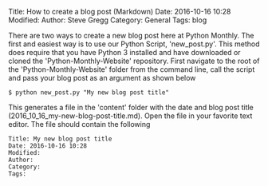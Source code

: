 Title: How to create a blog post (Markdown)
Date: 2016-10-16 10:28
Modified: 
Author: Steve Gregg
Category: General
Tags: blog

There are two ways to create a new blog post here at Python Monthly. The first and easiest way is to use our Python Script, 'new_post.py'. This method does require that you have Python 3 installed and have downloaded or cloned the 'Python-Monthly-Website' repository. First navigate to the root of the 'Python-Monthly-Website' folder from the command line, call the script and pass your blog post as an argument as shown below

`$ python new_post.py "My new blog post title"`

This generates a file in the 'content' folder with the date and blog post title (2016_10_16_my-new-blog-post-title.md). Open the file in your favorite text editor. The file should contain the following

```
Title: My new blog post title
Date: 2016-10-16 10:28
Modified: 
Author: 
Category: 
Tags: 
```
